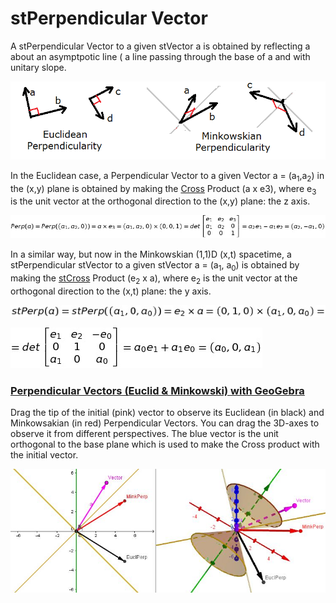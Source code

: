 # stPerpendicular Vector

A stPerpendicular Vector to a given stVector a is obtained by reflecting a about an asymptpotic line ( a line passing through the base of a and with unitary slope.

![stPerpencicular](https://github.com/probaxeoxebra/probaMinkoski/blob/master/Interese/Images/PerpendVectors_Eucl_Mink.png "Euclidean vs. Minkowskian Perpendicularity")

In the Euclidean case, a Perpendicular Vector to a given Vector a = (a<sub>1</sub>,a<sub>2</sub>) in the (x,y) plane is obtained by making the [Cross](https://github.com/probaxeoxebra/probaMinkoski/blob/master/Explicacions/CrossProduct.md) Product (a x e3), where e<sub>3</sub> is the unit vector at the orthogonal direction to the (x,y) plane: the z axis.

![EuclideanPerpendicular](https://github.com/probaxeoxebra/probaMinkoski/blob/master/Interese/Images/PerpendicularVector.jpg "Algebraic formulation for the Perependicular to a given Vector")

In a similar way, but now in the Minkowskian (1,1)D (x,t) spacetime, a stPerpendicular stVector to a given stVector a = (a<sub>1</sub>, a<sub>0</sub>) is obtained by making the [stCross](https://github.com/probaxeoxebra/probaMinkoski/blob/master/Explicacions/CrossProduct.md) Product (e<sub>2</sub>  x  a), where e<sub>2</sub> is the unit vector at the orthogonal direction to the (x,t) plane: the y axis.

![MinkowskianPerpendicular_1](https://github.com/probaxeoxebra/probaMinkoski/blob/master/Interese/Images/stPerp_Calculation_1.jpg "Algebraic formulation for the stPerependicular to a given Vector")

![MinkowskianPerpendicular_2](https://github.com/probaxeoxebra/probaMinkoski/blob/master/Interese/Images/stPerp_Calculation_2.jpg "Algebraic formulation for the stPerependicular to a given Vector")

### [Perpendicular Vectors (Euclid & Minkowski) with GeoGebra](https://ggbm.at/WJaDPw8D)

Drag the tip of the initial (pink) vector to observe its Euclidean (in black) and Minkowsakian (in red) Perpendicular Vectors. 
You can drag the 3D-axes to observe it from different perspectives. The blue vector is the unit orthogonal to the base plane which is used to make the Cross product with the initial vector.

![PerpendicularVectors_EuclidMinkowski](https://github.com/probaxeoxebra/probaMinkoski/blob/master/Explicacions/Images/PerpVectEuclMink.JPG "Pink: Original Vector, Black: Euclidean Perpendicular, Red: Minkowskian Perpendicular")
